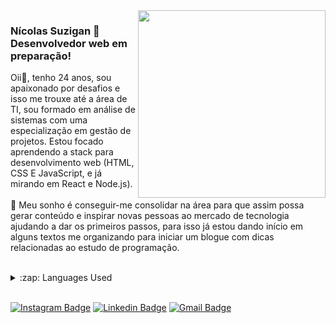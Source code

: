 <img align="right" width="300" height="300" src="https://user-images.githubusercontent.com/28414038/118911448-940bc200-b8fc-11eb-9e2c-e943dfc08e09.png">

### Nícolas Suzigan 🧙 Desenvolvedor web em preparação!

Oii👋, tenho 24 anos, sou apaixonado por desafios e isso me trouxe até a área de TI, sou formado em análise de sistemas com uma especialização em gestão de projetos. Estou focado aprendendo a stack para desenvolvimento web (HTML, CSS E JavaScript, e já mirando em React e Node.js). 
<br/><br/>
 💭 Meu sonho é conseguir-me consolidar na área para que assim possa gerar conteúdo e inspirar novas pessoas ao mercado de tecnologia ajudando a dar os primeiros passos, para isso já estou dando início em alguns textos me organizando para iniciar um blogue com dicas relacionadas ao estudo de programação.
<br/><br/>
<details>
  <summary>:zap: Languages Used</summary>
  <img src="https://github-readme-stats.vercel.app/api/top-langs/?username=nicolassuzigan&layout=compact&bg_color=ffffff&text_color=333333">
</details>
<br/>

[![Instagram Badge](https://img.shields.io/badge/-Instagram-6633cc?style=flat-blue&labelColor=6633cc&logo=instagram&logoColor=white&link=https://intagram.com/nicksuzigan)](https://instagram.com/nicksuzigan) 
[![Linkedin Badge](https://img.shields.io/badge/-Linkedin%20-blue?style=flat-blue&logo=Linkedin&logoColor=white&link=https://www.linkedin.com/in/nicolassuzigan/)](https://www.linkedin.com/in/nicolassuzigan/) 
[![Gmail Badge](https://img.shields.io/badge/-Gmail-c14438?style=flat-blue&logo=Gmail&logoColor=white&link=mailto:nicolas.gan.people@gmail.com)](mailto:nicolas.gan.people@gmail.com)



<!--
**NicolasSuzigan/NicolasSuzigan** is a ✨ _special_ ✨ repository because its `README.md` (this file) appears on your GitHub profile.

Here are some ideas to get you started:

- 🔭 I’m currently working on ...
- 🌱 I’m currently learning ...
- 👯 I’m looking to collaborate on ...
- 🤔 I’m looking for help with ...
- 💬 Ask me about ...
- 📫 How to reach me: ...
- 😄 Pronouns: ...
- ⚡ Fun fact: ...
-->
